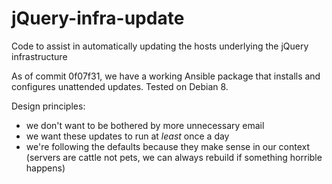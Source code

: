 # jQuery-infra-update
Code to assist in automatically updating the hosts underlying the jQuery infrastructure

As of commit 0f07f31, we have a working Ansible package that installs and configures unattended updates.  Tested on Debian 8.

Design principles:
- we don't want to be bothered by more unnecessary email
- we want these updates to run at *least* once a day
- we're following the defaults because they make sense in our context (servers are cattle not pets, we can always rebuild if something horrible happens)